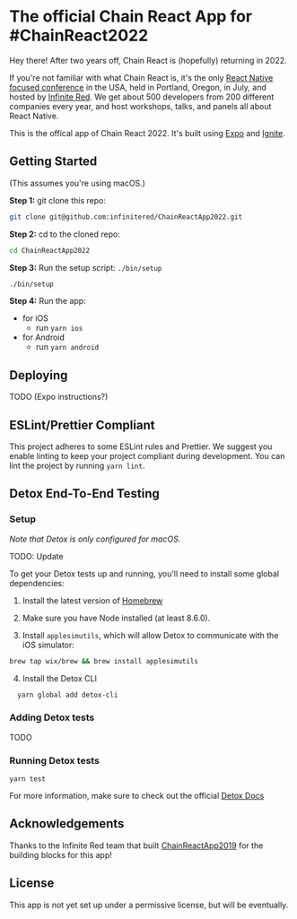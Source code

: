# The official Chain React App for #ChainReact2022

Hey there! After two years off, Chain React is (hopefully) returning in 2022.

If you're not familiar with what Chain React is, it's the only [React Native focused conference](https://cr.infinite.red) in the USA, held in Portland, Oregon, in July, and hosted by [Infinite Red](https://infinite.red/). We get about 500 developers from 200 different companies every year, and host workshops, talks, and panels all about React Native.

This is the offical app of Chain React 2022. It's built using [Expo](https://expo.dev) and [Ignite](https://infinite.red/ignite).

## Getting Started

(This assumes you're using macOS.)

**Step 1:** git clone this repo:

```bash
git clone git@github.com:infinitered/ChainReactApp2022.git
```

**Step 2:** cd to the cloned repo:

```bash
cd ChainReactApp2022
```

**Step 3:** Run the setup script: `./bin/setup`

```bash
./bin/setup
```

**Step 4:** Run the app:

- for iOS
  - run `yarn ios`
- for Android
  - run `yarn android`

## Deploying

TODO (Expo instructions?)

## ESLint/Prettier Compliant

This project adheres to some ESLint rules and Prettier. We suggest you enable linting to keep your project compliant during development. You can lint the project by running `yarn lint`.

## Detox End-To-End Testing

### Setup

_Note that Detox is only configured for macOS._

TODO: Update

To get your Detox tests up and running, you'll need to install some global dependencies:

1. Install the latest version of [Homebrew](https://brew.sh/)

2. Make sure you have Node installed (at least 8.6.0).

3. Install `applesimutils`, which will allow Detox to communicate with the iOS simulator:

```bash
brew tap wix/brew && brew install applesimutils
```

4. Install the Detox CLI

```bash
  yarn global add detox-cli
```

### Adding Detox tests

TODO

### Running Detox tests

```
yarn test
```

For more information, make sure to check out the official [Detox Docs](https://github.com/wix/Detox/blob/master/docs/README.md)

## Acknowledgements

Thanks to the Infinite Red team that built [ChainReactApp2019](https://github.com/infinitered/ChainReactApp2019) for the building blocks for this app!

## License

This app is not yet set up under a permissive license, but will be eventually.
